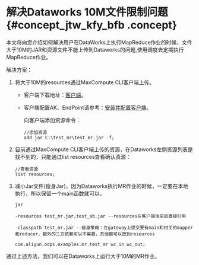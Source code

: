# 解决Dataworks 10M文件限制问题 {#concept_jtw_kfy_bfb .concept}

本文将向您介绍如何解决用户在DataWorks上执行MapReduce作业的时候，文件大于10M的JAR和资源文件不能上传到Dataworks的问题,使用调度去定期执行MapReduce作业。

解决方案：

1.  将大于10M的resources通过MaxCompute CLI客户端上传。
    -   客户端下载地址：[客户端](../../../../cn.zh-CN/工具及下载/客户端.md#)。
    -   客户端配置AK、EndPoint请参考：[安装并配置客户端](../../../../cn.zh-CN/准备工作/安装并配置客户端.md#)。

        向客户端添加资源命令：

        ```
        //添加资源
        add jar C:\test_mr\test_mr.jar -f;
        ```

2.  目前通过MaxCompute CLI客户端上传的资源，在Dataworks左侧资源列表是找不到的，只能通过list resources查看确认资源：

    ```
    //查看资源
    list resources;
    ```

3.  减小Jar文件\(瘦身Jar\)，因为Dataworks执行MR作业的时候，一定要在本地执行，所以保留一个main函数就可以。

    ```
    jar 
    
    -resources test_mr.jar,test_ab.jar --resources在客户端注册后直接引用
    
    -classpath test_mr.jar --瘦身策略：在gateway上提交要有main和相关的mapper和reducer，额外的三方依赖可以不需要，其他都可以放到resources
    
    com.aliyun.odps.examples.mr.test_mr wc_in wc_out;
    ```


通过上述方法，我们可以在Dataworks上运行大于10M的MR作业。

